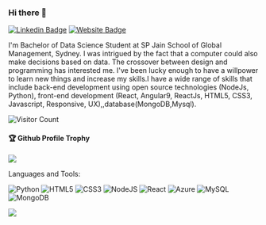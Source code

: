 ### Hi there 👋

[![Linkedin Badge](https://img.shields.io/badge/-Sooryajith-blue?style=flat-square&logo=Linkedin&logoColor=white&link=https://www.linkedin.com/in/sooryajithmy316/)](https://www.linkedin.com/in/sooryajithmy316/)
[![Website Badge](https://img.shields.io/badge/StackOverflow-Sooryajith-yellow)](https://stackoverflow.com/users/19374462/sooryajith-m-y)

I'm
Bachelor of Data Science Student at SP Jain School of Global Management, Sydney.
I was intrigued by the fact that a computer could also make decisions based on data. The crossover between design and programming has  interested  me. I've been lucky enough to have a willpower to learn new things and increase my skills.I have a wide range of skills that include back-end development using open source technologies (NodeJs, Python),  front-end development (React, Angular9, ReactJs, HTML5, CSS3, Javascript, Responsive, UX),,database(MongoDB,Mysql).

![Visitor Count](https://profile-counter.glitch.me/Sooryajithmy/count.svg)

<div>
  <h4>🏆 Github Profile Trophy</h4>
  <a href="https://github.com/ryo-ma/github-profile-trophy">
    <img src="https://github-profile-trophy.vercel.app/?username=Sooryajithmy&column=7"/>
  </a>
</div>

Languages and Tools: 

<img alt="Python" src= "https://img.shields.io/badge/python-%2343853D.svg?style=flat-square&logo=python&logoColor=white"/> <img alt="HTML5" src="https://img.shields.io/badge/html5-%23E34F26.svg?style=flat-square&logo=html5&logoColor=white"/> <img alt="CSS3" src="https://img.shields.io/badge/css3-%231572B6.svg?style=flat-square&logo=css3&logoColor=white"/> <img alt="NodeJS" src="https://img.shields.io/badge/node.js-%2343853D.svg?style=flat-square&logo=node-dot-js&logoColor=white"/> <img alt="React" src="https://img.shields.io/badge/react-%2320232a.svg?style=flat-square&logo=react&logoColor=%2361DAFB"/> <img alt="Azure" src="https://img.shields.io/badge/azure-%230072C6.svg?style=flat-square&logo=azure-devops&logoColor=white"/> <img alt="MySQL" src="https://img.shields.io/badge/mysql-%2300f.svg?style=flat-square&logo=mysql&logoColor=white"/> <img alt="MongoDB" src ="https://img.shields.io/badge/MongoDB-%234ea94b.svg?style=flat-square&logo=mongodb&logoColor=white"/>

![](https://activity-graph.herokuapp.com/graph?username=Sooryajithmy&theme=react-dark&area=true)

<!--
**Sooryajithmy/Sooryajithmy** is a ✨ _special_ ✨ repository because its `README.md` (this file) appears on your GitHub profile.

Here are some ideas to get you started:

- 🔭 I’m currently working on ...
- 🌱 I’m currently learning ...
- 👯 I’m looking to collaborate on ...
- 🤔 I’m looking for help with ...
- 💬 Ask me about ...
- 📫 How to reach me: ...
- 😄 Pronouns: ...
- ⚡ Fun fact: ...
-->
